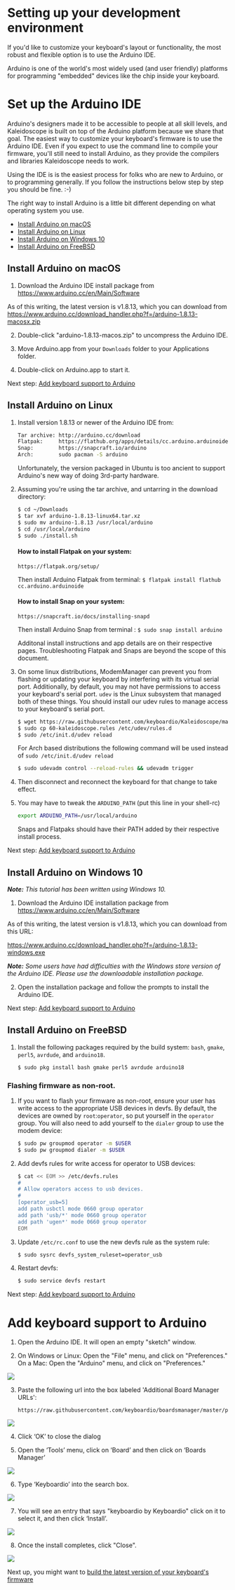 # Setting up your development environment

If you'd like to customize your keyboard's layout or functionality, the most robust and flexible option is to use the Arduino IDE.

Arduino is one of the world's most widely used (and user friendly) platforms for programming "embedded" devices like the chip inside your keyboard.


# Set up the Arduino IDE

Arduino's designers made it to be accessible to people at all skill levels, and Kaleidoscope is built on top of the Arduino platform because we share that goal. The easiest way to customize your keyboard's firmware is to use the Arduino IDE. Even if you expect to use the command line to compile your firmware, you'll still need to install Arduino, as they provide the compilers and libraries Kaleidoscope needs to work.

Using the IDE is is the easiest process for folks who are new to Arduino, or to programming generally. If you follow the instructions below step by step you should be fine. :-)


The right way to install Arduino is a little bit different depending on what operating system you use.

* [Install Arduino on macOS](#Arduino-macOS)
* [Install Arduino on Linux](#Arduino-Linux)
* [Install Arduino on Windows 10](#Arduino-Windows)
* [Install Arduino on FreeBSD](#Arduino-FreeBSD)


## <a name="Arduino-macOS"></a>Install Arduino on macOS



1. Download the Arduino IDE install package from https://www.arduino.cc/en/Main/Software

As of this writing, the latest version is v1.8.13, which you can download from https://www.arduino.cc/download_handler.php?f=/arduino-1.8.13-macosx.zip

2. Double-click "arduino-1.8.13-macos.zip" to uncompress the Arduino IDE.

3. Move Arduino.app from your `Downloads` folder to your Applications folder.

4. Double-click on Arduino.app to start it.

Next step: [Add keyboard support to Arduino](#add-keyboard-support-to-arduino)


## <a name="Arduino-Linux"></a>Install Arduino on Linux

1. Install version 1.8.13 or newer of the Arduino IDE from:
   ```sh
   Tar archive: http://arduino.cc/download
   Flatpak:     https://flathub.org/apps/details/cc.arduino.arduinoide
   Snap:        https://snapcraft.io/arduino
   Arch:        sudo pacman -S arduino
   ``` 
   Unfortunately, the version packaged in Ubuntu is too ancient to support Arduino's new way of doing 3rd-party hardware.

2. Assuming you're using the tar archive, and untarring in the download directory:

    ```sh
    $ cd ~/Downloads
    $ tar xvf arduino-1.8.13-linux64.tar.xz
    $ sudo mv arduino-1.8.13 /usr/local/arduino
    $ cd /usr/local/arduino
    $ sudo ./install.sh
    ```
    
    #### How to install Flatpak on your system:
    `https://flatpak.org/setup/`
    
    Then install Arduino Flatpak from terminal:
    `$ flatpak install flathub cc.arduino.arduinoide`
    
    #### How to install Snap on your system:
    `https://snapcraft.io/docs/installing-snapd`
    
    Then install Arduino Snap from terminal :
    `$ sudo snap install arduino`
    
    Additonal install instructions and app details are on their respective pages.
    Troubleshooting Flatpak and Snaps are beyond the scope of this document.
    
    
3. On some linux distributions, ModemManager can prevent you from flashing or updating your keyboard by interfering with its virtual serial port. Additionally, by default, you may not have permissions to access your keyboard's serial port. `udev` is the Linux subsystem that managed both of these things. You should install our udev rules to manage access to your keyboard's serial port.

    ```sh
    $ wget https://raw.githubusercontent.com/keyboardio/Kaleidoscope/master/etc/60-kaleidoscope.rules
    $ sudo cp 60-kaleidoscope.rules /etc/udev/rules.d
    $ sudo /etc/init.d/udev reload
    ```
    
    For Arch based distributions the following command will be used instead of `sudo /etc/init.d/udev reload`
    ```sh
    $ sudo udevadm control --reload-rules && udevadm trigger
    ```
    

4. Then disconnect and reconnect the keyboard for that change to take effect.

5. You may have to tweak the `ARDUINO_PATH` (put this line in your shell-rc)

    ```sh
    export ARDUINO_PATH=/usr/local/arduino
    ```
    Snaps and Flatpaks should have their PATH added by their respective install process.

Next step: [Add keyboard support to Arduino](#add-keyboard-support-to-arduino)

## <a name="Arduino-Windows"></a>Install Arduino on Windows 10


_**Note:** This tutorial has been written using Windows 10._


1. Download the Arduino IDE installation package from https://www.arduino.cc/en/Main/Software

As of this writing, the latest version is v1.8.13, which you can download from this URL:

https://www.arduino.cc/download_handler.php?f=/arduino-1.8.13-windows.exe

_**Note:** Some users have had difficulties with the Windows store version of the Arduino IDE. Please use the downloadable installation package._

2. Open the installation package and follow the prompts to install the Arduino IDE.

Next step: [Add keyboard support to Arduino](#add-keyboard-support-to-arduino)

## <a name="Arduino-FreeBSD"></a>Install Arduino on FreeBSD

1. Install the following packages required by the build system: `bash`, `gmake`, `perl5`, `avrdude`, and `arduino18`.

   ```sh
   $ sudo pkg install bash gmake perl5 avrdude arduino18
   ```

### Flashing firmware as non-root.

1. If you want to flash your firmware as non-root, ensure your user has write access to the appropriate USB devices in devfs. By default, the devices are owned by `root`:`operator`, so put yourself in the `operator` group. You will also need to add yourself to the `dialer` group to use the modem device:

      ```sh
      $ sudo pw groupmod operator -m $USER
      $ sudo pw groupmod dialer -m $USER
      ```

1. Add devfs rules for write access for operator to USB devices:

      ```sh
      $ cat << EOM >> /etc/devfs.rules
      #
      # Allow operators access to usb devices.
      #
      [operator_usb=5]
      add path usbctl mode 0660 group operator
      add path 'usb/*' mode 0660 group operator
      add path 'ugen*' mode 0660 group operator
      EOM
      ```

1. Update `/etc/rc.conf` to use the new devfs rule as the system rule:

      ```sh
      $ sudo sysrc devfs_system_ruleset=operator_usb
      ```

1. Restart devfs:

      ```sh
      $ sudo service devfs restart
      ```

Next step: [Add keyboard support to Arduino](#add-keyboard-support-to-arduino)


# Add keyboard support to Arduino

1. Open the Arduino IDE. It will open an empty "sketch" window.

2. On Windows or Linux: Open the "File" menu, and click on "Preferences."
   On a Mac: Open the "Arduino" menu, and click on "Preferences."

![](images/arduino-setup/open-preferences.png)

3. Paste the following url into the box labeled 'Additional Board Manager URLs':
   ```
   https://raw.githubusercontent.com/keyboardio/boardsmanager/master/package_keyboardio_index.json
   ```
![](images/arduino-setup/add-boards-manager-link.png)

4. Click ‘OK’ to close the dialog

5. Open the ‘Tools’ menu, click on ‘Board’ and then click on ‘Boards Manager’

![](images/arduino-setup/open-boards-manager.png)

6. Type ‘Keyboardio’ into the search box.

![](images/arduino-setup/pick-keyboardio-from-boards-manager.png)

7. You will see an entry that says "keyboardio by Keyboardio" click on it to select it, and then click ‘Install’.

![](images/arduino-setup/boards-manager-install.png)

8. Once the install completes, click "Close".

![](images/arduino-setup/boards-manager-close.png)


Next up, you might want to [build the latest version of your keyboard's firmware](build_default_firmware)
